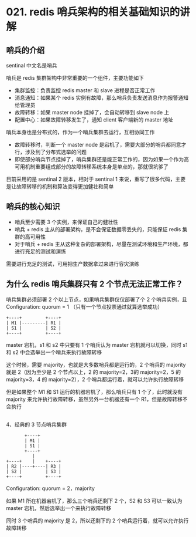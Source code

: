 # 021. redis 哨兵架构的相关基础知识的讲解
## 哨兵的介绍

sentinal 中文名是哨兵

哨兵是 redis 集群架构中非常重要的一个组件，主要功能如下

- 集群监控：负责监控 redis master 和 slave 进程是否正常工作
- 消息通知：如果某个 redis 实例有故障，那么哨兵负责发送消息作为报警通知给管理员
- 故障转移：如果 master node 挂掉了，会自动转移到 slave node 上
- 配置中心：如果故障转移发生了，通知 client 客户端新的 master 地址

哨兵本身也是分布式的，作为一个哨兵集群去运行，互相协同工作

- 故障转移时，判断一个 master node 是宕机了，需要大部分的哨兵都同意才行，涉及到了分布式选举的问题
- 即使部分哨兵节点挂掉了，哨兵集群还是能正常工作的，因为如果一个作为高可用机制重要组成部分的故障转移系统本身是单点的，那就很坑爹了

目前采用的是 sentinal 2 版本，相对于 sentinal 1 来说，重写了很多代码，主要是让故障转移的机制和算法变得更加健壮和简单

## 哨兵的核心知识

- 哨兵至少需要 3 个实例，来保证自己的健壮性
- 哨兵 + redis 主从的部署架构，是不会保证数据零丢失的，只能保证 redis 集群的高可用性
- 对于哨兵 + redis 主从这种复杂的部署架构，尽量在测试环境和生产环境，都进行充足的测试和演练

需要进行充足的测试，可用把生产数据拿过来进行容灾演练

## 为什么 redis 哨兵集群只有 2 个节点无法正常工作？

哨兵集群必须部署 2 个以上节点，如果哨兵集群仅仅部署了个 2 个哨兵实例，且 Configuration: quorum = 1 （只有一个节点投票通过就算选举成功）

```
+----+         +----+
| M1 |---------| R1 |
| S1 |         | S2 |
+----+         +----+
```


master 宕机，s1 和 s2 中只要有 1 个哨兵认为 master 宕机就可以切换，同时 s1 和 s2 中会选举出一个哨兵来执行故障转移

这个时候，需要 majority，也就是大多数哨兵都是运行的，2 个哨兵的 majority 就是 2（因为至少是 2 个节点以上，2 的 majority=2，3的 majority=2，5 的 majority=3，4 的 majority=2），2 个哨兵都运行着，就可以允许执行故障转移

但是如果整个 M1 和 S1 运行的机器宕机了，那么哨兵只有 1 个了，此时就没有 majority 来允许执行故障转移，虽然另外一台机器还有一个 R1，但是故障转移不会执行

##
4、经典的 3 节点哨兵集群
```
       +----+
       | M1 |
       | S1 |
       +----+
          |
+----+    |    +----+
| R2 |----+----| R3 |
| S2 |         | S3 |
+----+         +----+
```
Configuration: quorum = 2，majority

如果 M1 所在机器宕机了，那么三个哨兵还剩下 2 个，S2 和 S3 可以一致认为 master 宕机，然后选举出一个来执行故障转移

同时 3 个哨兵的 majority 是 2，所以还剩下的 2 个哨兵运行着，就可以允许执行故障转移


<iframe  height="500px" width="100%" frameborder=0 allowfullscreen="true" :src="$withBase('/ads.html')"></iframe>